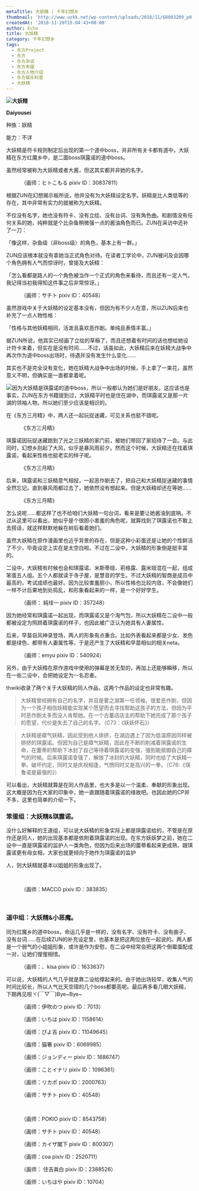 ```yaml
---
metaTitle: 大妖精 | 千年幻想乡
thumbnail: 'http://www.uzkk.net/wp-content/uploads/2018/11/68083209_p0-825x510.jpg'
createdAt: '2018-11-20T15:04:43+00:00'
author: Echo
title: 大妖精
category: 千年幻想乡
tags:
  - 东方Project
  - 东方
  - 东方杂谈
  - 东方考据
  - 东方人物介绍
  - 东方娱乐科普
  - 大妖精
---
```


![](http://www.uzkk.net/wp-content/uploads/2018/11/title-300x300.jpg)**大妖精**

**Daiyousei**

种族：妖精

能力：不详

大妖精是符卡规则制定后出现的第一个道中boss，并非所有关卡都有道中，大妖精在东方红魔乡中，是二面boss琪露诺的道中boss。

虽然经常被称为大妖精或者大酱，但这其实都并非她的名字。

<figure>
  <img src="http://www.uzkk.net/wp-content/uploads/2018/11/68083209_p0-1024x1017.jpg" alt=""/>
  <figcaption>（画师：ヒトこもる pixiv ID：30837811）</figcaption>
</figure>

根据ZUN在幻想揭示板所说，他并没有为大妖精设定名字。妖精是比人类低等的存在，其中非常有实力的就被称为大妖精。

不仅没有名字，她也没有符卡、没有立绘、没有台词、没有角色曲。和剧情没有任何关系的她，纯粹就是个比杂鱼稍微强一点的酱油角色而已。ZUN在采访中还补了一刀：

「像这样，杂鱼级（非boss级）的角色，基本上有一群。」

ZUN应该根本就没有拿她当正式角色对待。在读者工学论中，ZUN被问及会因哪个角色拥有人气而惊讶时，曾提及大妖精：

「怎么看都是路人的一个角色被当作一个正式的角色来看待，而且还有一定人气，我记得当初我得知这件事之后非常惊讶。」

<figure>
  <img src="http://www.uzkk.net/wp-content/uploads/2018/11/16247019_p0-1024x819.png" alt=""/>
  <figcaption>（画师：サチト pixiv ID：40548）</figcaption>
</figure>

虽然游戏中关于大妖精的设定基本没有，但因为有不少人在意，所以ZUN后来也补充了一点人物性格：

「性格与其他妖精相同，活泼且喜欢恶作剧。单纯且表情丰富。」

据ZUN所说，他其实已经画了立绘的草稿了，而且还想着有时间的话也想给她设计符卡来着，但实在是没有时间……不过，话虽如此，大妖精后来在妖精大战争中再次作为道中boss出场时，待遇并没有发生什么变化……

其实也不是完全没有变化，她在妖精大战争中出场的时候，手上拿了一束花，虽然意义不明，但确实是一直都拿着呢。

![](http://www.uzkk.net/wp-content/uploads/2018/11/123.jpg)因为大妖精是琪露诺的道中boss，所以一般都认为她们是好朋友。这应该也是事实，ZUN在东方书籍提到过，大妖精平时也是住在湖中，而琪露诺又是那一片湖的领袖人物，所以她们至少应该是相识的。

在《东方三月精》中，两人还一起玩捉迷藏，可见关系也挺不错呢。

<figure>
  <img src="http://www.uzkk.net/wp-content/uploads/2018/11/180937e1ihdidu7ej39fz3-707x1024.jpg" alt=""/>
  <figcaption>《东方三月精》</figcaption>
</figure>

琪露诺因玩捉迷藏跑到了光之三妖精的家门前，被她们带回了家招待了一会。与此同时，幻想乡刮起了大风，似乎是暴风雨前夕。然而这个时候，大妖精还在找着琪露诺，看起来性格也挺老实的样子呢。

<figure>
  <img src="http://www.uzkk.net/wp-content/uploads/2018/11/180945949w6ccxvvmwx4xx-707x1024.jpg" alt=""/>
  <figcaption>《东方三月精》</figcaption>
</figure>

后来，琪露诺和三妖精意气相投，一起恶作剧去了，把自己和大妖精捉迷藏的事情全然忘记。直到暴风雨都过去了，她依然没有想起来。但是大妖精却还在等她……

<figure>
  <img src="http://www.uzkk.net/wp-content/uploads/2018/11/090.png" alt=""/>
  <figcaption>《东方三月精》</figcaption>
</figure>

怎么说呢……都这样了也不给咱们大妖精一句台词，看来是要让她酱油到底呐。不过从这里可以看出，她似乎是个很胆小害羞的角色呢，就算找到了琪露诺也不敢上去搭话，就这样默默地躲在树后看着她们。

虽然大妖精在原作漫画里也近乎背景的存在，但是这种小彩蛋还是让她的个性鲜活了不少，毕竟设定上实在是太空白啦。不过在二设中，大妖精的形象倒是挺丰富的。

二设中，大妖精有时候也会和琪露诺、米斯蒂娅、莉格露、露米娅混在一起，组成笨蛋五人组。五个人都就读于寺子屋，是慧音的学生。不过大妖精的智商是成员中最高的，考试成绩也最好。因为比较害羞胆小，所以性格也比较内敛，不会像她们一样不计后果地到处捣乱，和形象看起来的一样，是一个好好学生。

<figure>
  <img src="http://www.uzkk.net/wp-content/uploads/2018/11/43037668_p0-1024x732.jpg" alt=""/>
  <figcaption>（画师： 純珪一 pixiv ID：357248）</figcaption>
</figure>

因为她经常和琪露诺一起出现，而琪露诺又是个淘气包，所以大妖精在二设中一般都被设定为照顾着琪露诺的样子，也因此被广泛认为她具有人妻属性。

后来，早苗自风神录登场，两人的形象有点重合。比如外表看起来都是少女、发色都是绿色、都带有人妻属性等，于是还产生了大妖精和早苗相似的相关neta。

<figure>
  <img src="http://www.uzkk.net/wp-content/uploads/2018/11/34020047_p0.png" alt=""/>
  <figcaption>（画师：emyu pixiv ID：540924）</figcaption>
</figure>

另外，由于大妖精在原作游戏中使用的弹幕是苦无型的，再加上还能够瞬移，所以在一些二设中，会把她设定为一名忍者。

thwiki收录了两个关于大妖精的同人作品，这两个作品的设定也非常有趣。

> 大妖精曾经拥有自己的名字，并且是雾之湖第一任领袖，很爱恶作剧，但因为一个孩子相信妖精能实现某个愿望而去寻找帮助这孩子的方法，但因为平时恶作剧太多而没人肯帮她。在一个古董店店主的帮助下她完成了那个孩子的愿望，代价是失去了自己的名字。（C73：《妖妖怀石》）

> 大妖精是瘴气妖精，因此受到他人排挤，在湖边遇上了因为低温原因同样被排挤的琪露诺。但因为自己是瘴气妖精，因此在不断的削减着琪露诺的生命，在蕾蒂的帮助下冰封了自己等待着琪露诺的变强，强到能抵御自己的瘴气的时候。后来琪露诺变强了，解放了冰封的大妖精，同时也给了大妖精一拳。破坏约定，同时又是庆祝相逢，气愤同时又是高兴的一拳。（C76:《琪鲁诺是最强的》）

可以看出，大妖精就算是在同人作品里，也大多是以一个温柔、奉献的形象出现。这大概是因为在大家的印象中，她一直跟随着琪露诺的缘故吧。也因此她的CP并不多，这里也简单的介绍一下。

### 笨蛋组：大妖精&琪露诺。

没什么好解释的王道组，可以说大妖精的形象实际上都是琪露诺给的，不管是在原作还是同人，她的出现基本都是依附着琪露诺的出现。在东方妖妖梦之前，她在二设中一直是琪露诺的监护人一类角色，但因为后来出场的蕾蒂看起来更成熟，跟琪露诺更有母女相，大家也就更倾向于她作为琪露诺的监护

人，则大妖精就基本以姐姐的形象出现了。

 

<figure>
  <img src="http://www.uzkk.net/wp-content/uploads/2018/11/65431550_p0.png" alt=""/>
  <figcaption>（画师：MACCO pixiv ID：383835）</figcaption>
</figure>

 

### 道中组：大妖精&小恶魔。

同为红魔乡的道中boss，命运几乎是一样的，没有名字、没有符卡、没有曲子、没有台词……在后续ZUN的补充设定里，也基本是把这两位放在一起说的。两人都是一个弱气的小姐姐形象，或许是作为安慰，在二设中经常会把这两个倒霉蛋配成一对，让她们惺惺相惜。

<figure>
  <img src="http://www.uzkk.net/wp-content/uploads/2018/11/33560252_p0-1024x926.jpg" alt=""/>
  <figcaption>（画师：、kisa pixiv ID：1633637）</figcaption>
</figure>

可以说，大妖精的人气几乎就是靠二设给撑起来的。由于她出场较早，收集人气的时间比较长，所以人气比天空璋的几个boss都要高呢。最后再多看几眼大妖精，下期再见啦ヾ(￣▽￣)Bye~Bye~

<figure>
  <img src="http://www.uzkk.net/wp-content/uploads/2018/11/34272295_p0-768x1024.jpg" alt=""/>
  <figcaption>（画师：伊吹のつ pixiv ID：7013）</figcaption>
</figure>

<figure>
  <img src="http://www.uzkk.net/wp-content/uploads/2018/11/51484622_p0-683x1024.png" alt=""/>
  <figcaption>（画师：いちは pixiv ID：1158614）</figcaption>
</figure>

<figure>
  <img src="http://www.uzkk.net/wp-content/uploads/2018/11/67059498_p0.jpg" alt=""/>
  <figcaption>（画师：ぴよ吉 pixiv ID：11049645）</figcaption>
</figure>

<figure>
  <img src="http://www.uzkk.net/wp-content/uploads/2018/11/51776180_p0-1024x738.jpg" alt=""/>
  <figcaption>（画师：猫箸 pixiv ID：6069985）</figcaption>
</figure>

<figure>
  <img src="http://www.uzkk.net/wp-content/uploads/2018/11/59562964_p0-724x1024.png" alt=""/>
  <figcaption>（画师：ジョンディー pixiv ID：1686747）</figcaption>
</figure>

<figure>
  <img src="http://www.uzkk.net/wp-content/uploads/2018/11/48853971_p0-900x1024.png" alt=""/>
  <figcaption>（画师：ことイナリ pixiv ID：1096361）</figcaption>
</figure>

<figure>
  <img src="http://www.uzkk.net/wp-content/uploads/2018/11/51440381_p0-730x1024.png" alt=""/>
  <figcaption>（画师：リカポ pixiv ID：2000763）</figcaption>
</figure>

<figure>
  <img src="http://www.uzkk.net/wp-content/uploads/2018/11/31628996_p0.png" alt=""/>
  <figcaption>（画师：サチト pixiv ID：40548）</figcaption>
</figure>

 

<figure>
  <img src="http://www.uzkk.net/wp-content/uploads/2018/11/49958299_p0-768x1024.jpg" alt=""/>
  <figcaption>（画师：POKIO pixiv ID：8543758）</figcaption>
</figure>

<figure>
  <img src="http://www.uzkk.net/wp-content/uploads/2018/11/20730195_p02.png" alt=""/>
  <figcaption>（画师：サチト pixiv ID：40548）</figcaption>
</figure>

<figure>
  <img src="http://www.uzkk.net/wp-content/uploads/2018/11/32019603_p0-1024x597.png" alt=""/>
  <figcaption>（画师：カイザ閣下 pixiv ID：800307）</figcaption>
</figure>

<figure>
  <img src="http://www.uzkk.net/wp-content/uploads/2018/11/58314419_p0.png" alt=""/>
  <figcaption>（画师：coa pixiv ID：2520711）</figcaption>
</figure>

<figure>
  <img src="http://www.uzkk.net/wp-content/uploads/2018/11/19870726_p0.jpg" alt=""/>
  <figcaption>（画师： 住吉眞白 pixiv ID：2388526）</figcaption>
</figure>

<figure>
  <img src="http://www.uzkk.net/wp-content/uploads/2018/11/68375818_p0-1024x588.png" alt=""/>
  <figcaption>（画师：いちはや pixiv ID：10704）</figcaption>
</figure>
